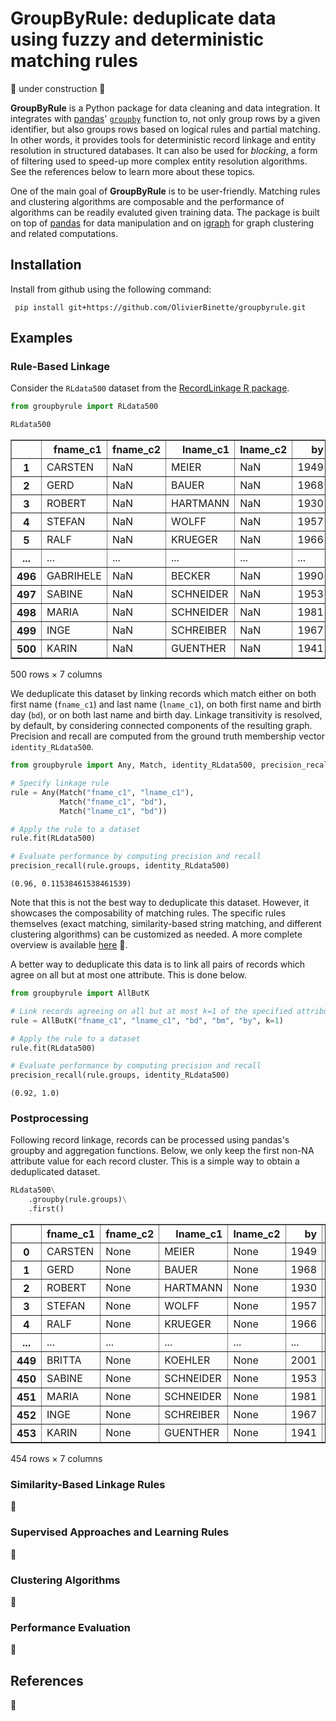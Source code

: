 # GroupByRule: deduplicate data using fuzzy and deterministic matching rules

🚧 under construction 🚧

**GroupByRule** is a Python package for data cleaning and data integration. It integrates with [pandas](https://pandas.pydata.org/)' [`groupby`](https://pandas.pydata.org/docs/reference/api/pandas.DataFrame.groupby.html) function to, not only group rows by a given identifier, but also groups rows based on logical rules and partial matching. In other words, it provides tools for deterministic record linkage and entity resolution in structured databases. It can also be used for *blocking*, a form of filtering used to speed-up more complex entity resolution algorithms. See the references below to learn more about these topics.

One of the main goal of **GroupByRule** is to be user-friendly. Matching rules and clustering algorithms are composable and the performance of algorithms can be readily evaluted given training data. The package is built on top of [pandas](https://pandas.pydata.org) for data manipulation and on [igraph](https://igraph.org/python/) for graph clustering and related computations.

## Installation

Install from github using the following command:

     pip install git+https://github.com/OlivierBinette/groupbyrule.git

## Examples

### Rule-Based Linkage

Consider the `RLdata500` dataset from the [RecordLinkage R package](https://www.google.com/search?channel=fs&client=ubuntu&q=recordlinkage+r+package).


```python
from groupbyrule import RLdata500

RLdata500
```




<div>
<table border="1" class="dataframe">
  <thead>
    <tr style="text-align: right;">
      <th></th>
      <th>fname_c1</th>
      <th>fname_c2</th>
      <th>lname_c1</th>
      <th>lname_c2</th>
      <th>by</th>
      <th>bm</th>
      <th>bd</th>
    </tr>
  </thead>
  <tbody>
    <tr>
      <th>1</th>
      <td>CARSTEN</td>
      <td>NaN</td>
      <td>MEIER</td>
      <td>NaN</td>
      <td>1949</td>
      <td>7</td>
      <td>22</td>
    </tr>
    <tr>
      <th>2</th>
      <td>GERD</td>
      <td>NaN</td>
      <td>BAUER</td>
      <td>NaN</td>
      <td>1968</td>
      <td>7</td>
      <td>27</td>
    </tr>
    <tr>
      <th>3</th>
      <td>ROBERT</td>
      <td>NaN</td>
      <td>HARTMANN</td>
      <td>NaN</td>
      <td>1930</td>
      <td>4</td>
      <td>30</td>
    </tr>
    <tr>
      <th>4</th>
      <td>STEFAN</td>
      <td>NaN</td>
      <td>WOLFF</td>
      <td>NaN</td>
      <td>1957</td>
      <td>9</td>
      <td>2</td>
    </tr>
    <tr>
      <th>5</th>
      <td>RALF</td>
      <td>NaN</td>
      <td>KRUEGER</td>
      <td>NaN</td>
      <td>1966</td>
      <td>1</td>
      <td>13</td>
    </tr>
    <tr>
      <th>...</th>
      <td>...</td>
      <td>...</td>
      <td>...</td>
      <td>...</td>
      <td>...</td>
      <td>...</td>
      <td>...</td>
    </tr>
    <tr>
      <th>496</th>
      <td>GABRIHELE</td>
      <td>NaN</td>
      <td>BECKER</td>
      <td>NaN</td>
      <td>1990</td>
      <td>3</td>
      <td>27</td>
    </tr>
    <tr>
      <th>497</th>
      <td>SABINE</td>
      <td>NaN</td>
      <td>SCHNEIDER</td>
      <td>NaN</td>
      <td>1953</td>
      <td>5</td>
      <td>20</td>
    </tr>
    <tr>
      <th>498</th>
      <td>MARIA</td>
      <td>NaN</td>
      <td>SCHNEIDER</td>
      <td>NaN</td>
      <td>1981</td>
      <td>8</td>
      <td>8</td>
    </tr>
    <tr>
      <th>499</th>
      <td>INGE</td>
      <td>NaN</td>
      <td>SCHREIBER</td>
      <td>NaN</td>
      <td>1967</td>
      <td>12</td>
      <td>13</td>
    </tr>
    <tr>
      <th>500</th>
      <td>KARIN</td>
      <td>NaN</td>
      <td>GUENTHER</td>
      <td>NaN</td>
      <td>1941</td>
      <td>8</td>
      <td>19</td>
    </tr>
  </tbody>
</table>
<p>500 rows × 7 columns</p>
</div>



We deduplicate this dataset by linking records which match either on both first name (`fname_c1`) and last name (`lname_c1`), on both first name and birth day (`bd`), or on both last name and birth day. Linkage transitivity is resolved, by default, by considering connected components of the resulting graph. Precision and recall are computed from the ground truth membership vector `identity_RLdata500`.


```python
from groupbyrule import Any, Match, identity_RLdata500, precision_recall

# Specify linkage rule
rule = Any(Match("fname_c1", "lname_c1"),
           Match("fname_c1", "bd"),
           Match("lname_c1", "bd"))

# Apply the rule to a dataset
rule.fit(RLdata500)

# Evaluate performance by computing precision and recall
precision_recall(rule.groups, identity_RLdata500)
```




    (0.96, 0.11538461538461539)




Note that this is not the best way to deduplicate this dataset. However, it showcases the composability of matching rules. The specific rules themselves (exact matching, similarity-based string matching, and different clustering algorithms) can be customized as needed. A more complete overview is available [here]() 🚧.

A better way to deduplicate this data is to link all pairs of records which agree on all but at most one attribute. This is done below.


```python
from groupbyrule import AllButK

# Link records agreeing on all but at most k=1 of the specified attributes
rule = AllButK("fname_c1", "lname_c1", "bd", "bm", "by", k=1)

# Apply the rule to a dataset
rule.fit(RLdata500)

# Evaluate performance by computing precision and recall
precision_recall(rule.groups, identity_RLdata500)
```




    (0.92, 1.0)



### Postprocessing

Following record linkage, records can be processed using pandas's groupby and aggregation functions. Below, we only keep the first non-NA attribute value for each record cluster. This is a simple way to obtain a deduplicated dataset.


```python
RLdata500\
    .groupby(rule.groups)\
    .first()
```




<div>
<table border="1" class="dataframe">
  <thead>
    <tr style="text-align: right;">
      <th></th>
      <th>fname_c1</th>
      <th>fname_c2</th>
      <th>lname_c1</th>
      <th>lname_c2</th>
      <th>by</th>
      <th>bm</th>
      <th>bd</th>
    </tr>
  </thead>
  <tbody>
    <tr>
      <th>0</th>
      <td>CARSTEN</td>
      <td>None</td>
      <td>MEIER</td>
      <td>None</td>
      <td>1949</td>
      <td>7</td>
      <td>22</td>
    </tr>
    <tr>
      <th>1</th>
      <td>GERD</td>
      <td>None</td>
      <td>BAUER</td>
      <td>None</td>
      <td>1968</td>
      <td>7</td>
      <td>27</td>
    </tr>
    <tr>
      <th>2</th>
      <td>ROBERT</td>
      <td>None</td>
      <td>HARTMANN</td>
      <td>None</td>
      <td>1930</td>
      <td>4</td>
      <td>30</td>
    </tr>
    <tr>
      <th>3</th>
      <td>STEFAN</td>
      <td>None</td>
      <td>WOLFF</td>
      <td>None</td>
      <td>1957</td>
      <td>9</td>
      <td>2</td>
    </tr>
    <tr>
      <th>4</th>
      <td>RALF</td>
      <td>None</td>
      <td>KRUEGER</td>
      <td>None</td>
      <td>1966</td>
      <td>1</td>
      <td>13</td>
    </tr>
    <tr>
      <th>...</th>
      <td>...</td>
      <td>...</td>
      <td>...</td>
      <td>...</td>
      <td>...</td>
      <td>...</td>
      <td>...</td>
    </tr>
    <tr>
      <th>449</th>
      <td>BRITTA</td>
      <td>None</td>
      <td>KOEHLER</td>
      <td>None</td>
      <td>2001</td>
      <td>1</td>
      <td>12</td>
    </tr>
    <tr>
      <th>450</th>
      <td>SABINE</td>
      <td>None</td>
      <td>SCHNEIDER</td>
      <td>None</td>
      <td>1953</td>
      <td>5</td>
      <td>20</td>
    </tr>
    <tr>
      <th>451</th>
      <td>MARIA</td>
      <td>None</td>
      <td>SCHNEIDER</td>
      <td>None</td>
      <td>1981</td>
      <td>8</td>
      <td>8</td>
    </tr>
    <tr>
      <th>452</th>
      <td>INGE</td>
      <td>None</td>
      <td>SCHREIBER</td>
      <td>None</td>
      <td>1967</td>
      <td>12</td>
      <td>13</td>
    </tr>
    <tr>
      <th>453</th>
      <td>KARIN</td>
      <td>None</td>
      <td>GUENTHER</td>
      <td>None</td>
      <td>1941</td>
      <td>8</td>
      <td>19</td>
    </tr>
  </tbody>
</table>
<p>454 rows × 7 columns</p>
</div>




### Similarity-Based Linkage Rules

🚧

### Supervised Approaches and Learning Rules

🚧

### Clustering Algorithms

🚧

### Performance Evaluation

🚧

## References

🚧

